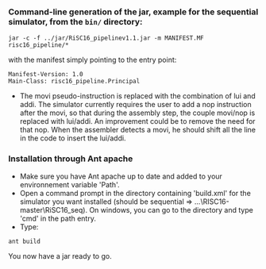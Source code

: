 ### Command-line generation of the jar, example for the sequential simulator, from the ```bin/``` directory:

```
jar -c -f ../jar/RiSC16_pipelinev1.1.jar -m MANIFEST.MF risc16_pipeline/*
```

with the manifest simply pointing to the entry point:

```
Manifest-Version: 1.0
Main-Class: risc16_pipeline.Principal
```

- The movi pseudo-instruction is replaced with the combination of lui and addi. The simulator currently requires the user to add a nop instruction after the movi, so that during the assembly step, the couple movi/nop is replaced with lui/addi.
An improvement could be to remove the need for that nop. When the assembler detects a movi, he should shift all the line in the code to insert the lui/addi.


### Installation through Ant apache

- Make sure you have Ant apache up to date and added to your environnement variable 'Path'.
- Open a command prompt in the directory containing 'build.xml' for the simulator you want installed 
  (should be sequential => ...\RISC16-master\RiSC16_seq).
  On windows, you can go to the directory and type 'cmd' in the path entry.
- Type:
```
ant build
```

You now have a jar ready to go.
